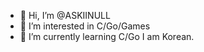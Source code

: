 - 👋 Hi, I’m @ASKIINULL
- 👀 I’m interested in C/Go/Games
- 🌱 I’m currently learning C/Go
I am Korean.
